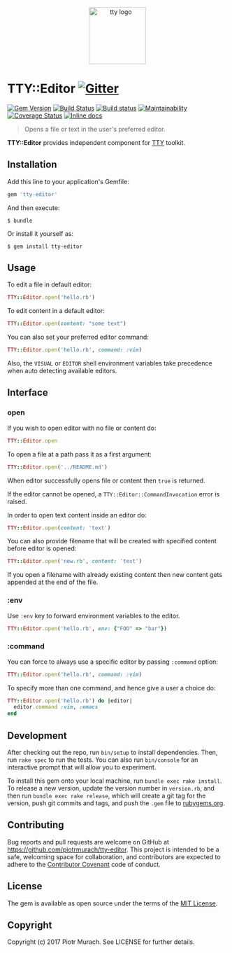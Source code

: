 <div align="center">
  <a href="https://piotrmurach.github.io/tty" target="_blank"><img width="130" src="https://cdn.rawgit.com/piotrmurach/tty/master/images/tty.png" alt="tty logo" /></a>
</div>

# TTY::Editor [![Gitter](https://badges.gitter.im/Join%20Chat.svg)][gitter]

[![Gem Version](https://badge.fury.io/rb/tty-editor.svg)][gem]
[![Build Status](https://secure.travis-ci.org/piotrmurach/tty-editor.svg?branch=master)][travis]
[![Build status](https://ci.appveyor.com/api/projects/status/yw4guy16meq5wkee?svg=true)][appveyor]
[![Maintainability](https://api.codeclimate.com/v1/badges/0afb9e75eef4ae4615c6/maintainability)][codeclimate]
[![Coverage Status](https://coveralls.io/repos/github/piotrmurach/tty-editor/badge.svg)][coverage]
[![Inline docs](http://inch-ci.org/github/piotrmurach/tty-editor.svg?branch=master)][inchpages]

[gitter]: https://gitter.im/piotrmurach/tty
[gem]: http://badge.fury.io/rb/tty-editor
[travis]: http://travis-ci.org/piotrmurach/tty-editor
[appveyor]: https://ci.appveyor.com/project/piotrmurach/tty-editor
[codeclimate]:https://codeclimate.com/github/piotrmurach/tty-editor/maintainability
[coverage]: https://coveralls.io/github/piotrmurach/tty-editor
[inchpages]: http://inch-ci.org/github/piotrmurach/tty-editor

> Opens a file or text in the user's preferred editor.

**TTY::Editor** provides independent component for [TTY](https://github.com/piotrmurach/tty) toolkit.

## Installation

Add this line to your application's Gemfile:

```ruby
gem 'tty-editor'
```

And then execute:

    $ bundle

Or install it yourself as:

    $ gem install tty-editor

## Usage

To edit a file in default editor:

```ruby
TTY::Editor.open('hello.rb')
```

To edit content in a default editor:

```ruby
TTY::Editor.open(content: "some text")
```

You can also set your preferred editor command:

```ruby
TTY::Editor.open('hello.rb', command: :vim)
```

Also, the `VISUAL` or `EDITOR` shell environment variables take precedence when auto detecting available editors.

## Interface

### open

If you wish to open editor with no file or content do:

```ruby
TTY::Editor.open
```

To open a file at a path pass it as a first argument:

```ruby
TTY::Editor.open('../README.md')
```

When editor successfully opens file or content then `true` is returned.

If the editor cannot be opened, a `TTY::Editor::CommandInvocation` error is raised.

In order to open text content inside an editor do:

```ruby
TTY::Editor.open(content: 'text')
```

You can also provide filename that will be created with specified content before editor is opened:

```ruby
TTY::Editor.open('new.rb', content: 'text')
```

If you open a filename with already existing content then new content gets appended at the end of the file.

### :env

Use `:env` key to forward environment variables to  the editor.

```ruby
TTY::Editor.open('hello.rb', env: {"FOO" => "bar"})
```

### :command

You can force to always use a specific editor by passing `:command` option:

```ruby
TTY::Editor.open('hello.rb', command: :vim)
```

To specify more than one command, and hence give a user a choice do:

```ruby
TTY::Editor.open('hello.rb') do |editor|
  editor.command :vim, :emacs
end
```

## Development

After checking out the repo, run `bin/setup` to install dependencies. Then, run `rake spec` to run the tests. You can also run `bin/console` for an interactive prompt that will allow you to experiment.

To install this gem onto your local machine, run `bundle exec rake install`. To release a new version, update the version number in `version.rb`, and then run `bundle exec rake release`, which will create a git tag for the version, push git commits and tags, and push the `.gem` file to [rubygems.org](https://rubygems.org).

## Contributing

Bug reports and pull requests are welcome on GitHub at https://github.com/piotrmurach/tty-editor. This project is intended to be a safe, welcoming space for collaboration, and contributors are expected to adhere to the [Contributor Covenant](http://contributor-covenant.org) code of conduct.

## License

The gem is available as open source under the terms of the [MIT License](http://opensource.org/licenses/MIT).

## Copyright

Copyright (c) 2017 Piotr Murach. See LICENSE for further details.
